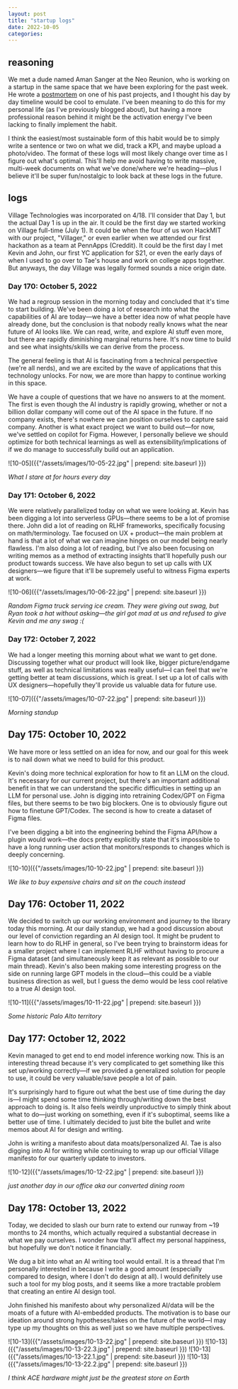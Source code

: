 ```yaml
---
layout: post
title: "startup logs"
date: 2022-10-05
categories:
---
```

## reasoning
We met a dude named Aman Sanger at the Neo Reunion, who is working on a startup in the same space that we have been exploring for the past week. He wrote a [postmortem](https://amansanger.com/posts/enstil.html) on one of his past projects, and I thought his day by day timeline would be cool to emulate. I've been meaning to do this for my personal life (as I've previously blogged about), but having a more professional reason behind it might be the activation energy I've been lacking to finally implement the habit.

I think the easiest/most sustainable form of this habit would be to simply write a sentence or two on what we did, track a KPI, and maybe upload a photo/video. The format of these logs will most likely change over time as I figure out what's optimal. This'll help me avoid having to write massive, multi-week documents on what we've done/where we're heading—plus I believe it'll be super fun/nostalgic to look back at these logs in the future.

## logs

Village Technologies was incorporated on 4/18. I'll consider that Day 1, but the actual Day 1 is up in the air. It could be the first day we started working on Village full-time (July 1). It could be when the four of us won HackMIT with our project, "Villager," or even earlier when we attended our first hackathon as a team at PennApps (Creddit). It could be the first day I met Kevin and John, our first YC application for S21, or even the early days of when I used to go over to Tae's house and work on college apps together. But anyways, the day Village was legally formed sounds a nice origin date.

### Day 170: October 5, 2022

We had a regroup session in the morning today and concluded that it's time to start building. We've been doing a lot of research into what the capabilities of AI are today—we have a better idea now of what people have already done, but the conclusion is that nobody really knows what the near future of AI looks like. We can read, write, and explore AI stuff even more, but there are rapidly diminishing marginal returns here. It's now time to build and see what insights/skills we can derive from the process.

The general feeling is that AI is fascinating from a technical perspective (we're all nerds), and we are excited by the wave of applications that this technology unlocks. For now, we are more than happy to continue working in this space.

We have a couple of questions that we have no answers to at the moment. The first is even though the AI industry is rapidly growing, whether or not a billion dollar company will come out of the AI space in the future. If no company exists, there's nowhere we can position ourselves to capture said company. Another is what exact project we want to build out—for now, we've settled on copilot for Figma. However, I personally believe we should optimize for both technical learnings as well as extensibility/implications of if we do manage to successfully build out an application.

![10-05]({{"/assets/images/10-05-22.jpg" | prepend: site.baseurl }})

*What I stare at for hours every day*

### Day 171: October 6, 2022

We were relatively parallelized today on what we were looking at. Kevin has been digging a lot into serverless GPUs—there seems to be a lot of promise there. John did a lot of reading on RLHF frameworks, specifically focusing on math/terminology. Tae focused on UX + product—the main problem at hand is that a lot of what we can imagine hinges on our model being nearly flawless. I'm also doing a lot of reading, but I've also been focusing on writing memos as a method of extracting insights that'll hopefully push our product towards success. We have also begun to set up calls with UX designers—we figure that it'll be supremely useful to witness Figma experts at work.

![10-06]({{"/assets/images/10-06-22.jpg" | prepend: site.baseurl }})

*Random Figma truck serving ice cream. They were giving out swag, but Ryan took a hat without asking—the girl got mad at us and refused to give Kevin and me any swag :(*

### Day 172: October 7, 2022

We had a longer meeting this morning about what we want to get done. Discussing together what our product will look like, bigger picture/endgame stuff, as well as technical limitations was really useful—I can feel that we're getting better at team discussions, which is great. I set up a lot of calls with UX designers—hopefully they'll provide us valuable data for future use.

![10-07]({{"/assets/images/10-07-22.jpg" | prepend: site.baseurl }})

*Morning standup*

## Day 175: October 10, 2022
We have more or less settled on an idea for now, and our goal for this week is to nail down what we need to build for this product.

Kevin's doing more technical exploration for how to fit an LLM on the cloud. It's necessary for our current project, but there's an important additional benefit in that we can understand the specific difficulties in setting up an LLM for personal use. John is digging into retraining Codex/GPT on Figma files, but there seems to be two big blockers. One is to obviously figure out how to finetune GPT/Codex. The second is how to create a dataset of Figma files.

I've been digging a bit into the engineering behind the Figma API/how a plugin would work—the docs pretty explicitly state that it's impossible to have a long running user action that monitors/responds to changes which is deeply concerning.

![10-10]({{"/assets/images/10-10-22.jpg" | prepend: site.baseurl }})

*We like to buy expensive chairs and sit on the couch instead*

## Day 176: October 11, 2022
We decided to switch up our working environment and journey to the library today this morning. At our daily standup, we had a good discussion about our level of conviction regarding an AI design tool. It might be prudent to learn how to do RLHF in general, so I've been trying to brainstorm ideas for a smaller project where I can implement RLHF without having to procure a Figma dataset (and simultaneously keep it as relevant as possible to our main thread). Kevin's also been making some interesting progress on the side on running large GPT models in the cloud—this could be a viable business direction as well, but I guess the demo would be less cool relative to a true AI design tool.

![10-11]({{"/assets/images/10-11-22.jpg" | prepend: site.baseurl }})

*Some historic Palo Alto territory*

## Day 177: October 12, 2022

Kevin managed to get end to end model inference working now. This is an interesting thread because it's very complicated to get something like this set up/working correctly—if we provided a generalized solution for people to use, it could be very valuable/save people a lot of pain. 

It's surprisingly hard to figure out what the best use of time during the day is—I might spend some time thinking through/writing down the best approach to doing is. It also feels weirdly unproductive to simply think about what to do—just working on something, even if it's suboptimal, seems like a better use of time. I ultimately decided to just bite the bullet and write memos about AI for design and writing.

John is writing a manifesto about data moats/personalized AI. Tae is also digging into AI for writing while continuing to wrap up our official Village manifesto for our quarterly update to investors.

![10-12]({{"/assets/images/10-12-22.jpg" | prepend: site.baseurl }})

*just another day in our office aka our converted dining room*

## Day 178: October 13, 2022

Today, we decided to slash our burn rate to extend our runway from ~19 months to 24 months, which actually required a substantial decrease in what we pay ourselves. I wonder how that'll affect my personal happiness, but hopefully we don't notice it financially.

We dug a bit into what an AI writing tool would entail. It is a thread that I'm personally interested in because I write a good amount (especially compared to design, where I don't do design at all). I would definitely use such a tool for my blog posts, and it seems like a more tractable problem that creating an entire AI design tool. 

John finished his manifesto about why personalized AI/data will be the moats of a future with AI-embedded products. The motivation is to base our ideation around strong hypotheses/takes on the future of the world—I may type up my thoughts on this as well just so we have multiple perspectives.

![10-13]({{"/assets/images/10-13-22.jpg" | prepend: site.baseurl }})
![10-13]({{"/assets/images/10-13-22.3.jpg" | prepend: site.baseurl }})
![10-13]({{"/assets/images/10-13-22.1.jpg" | prepend: site.baseurl }})
![10-13]({{"/assets/images/10-13-22.2.jpg" | prepend: site.baseurl }})

*I think ACE hardware might just be the greatest store on Earth*